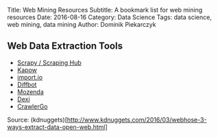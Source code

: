 Title: Web Mining Resources
Subtitle: A bookmark list for web mining resources
Date: 2016-08-16
Category: Data Science
Tags: data science, web mining, data mining
Author: Dominik Piekarczyk

## Web Data Extraction Tools

* [Scrapy / Scraping Hub](https://scrapinghub.com/)
* [Kapow](http://www.kofax.com/data-integration-extraction)
* [import.io](https://www.import.io/builder/tour/)
* [Diffbot](https://www.diffbot.com/)
* [Mozenda](http://www.mozenda.com/)
* [Dexi](https://dexi.io/)
* [CrawlerGo](http://www.crawlergo.com/)


Source: (kdnuggets)[http://www.kdnuggets.com/2016/03/webhose-3-ways-extract-data-open-web.html]





